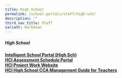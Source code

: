 ```yaml
---
title: High School
permalink: /school-portals/staff/high-sch/
description: ""
third_nav_title: Staff
variant: markdown
---
```

##### High School

**[Intelligent School Portal (High Sch)](https://isphs.hci.edu.sg/)**<br>
**[HCI Assessment Schedule Portal](http://www.hci.sg/booking/)** <br>
**[HCI Project Work Website](https://sites.google.com/hci.edu.sg/hs-pw/home)** <br>
**[HCI High School CCA Management Guide for Teachers](https://sites.google.com/hci.edu.sg/cca-teacher-guide/home)** 